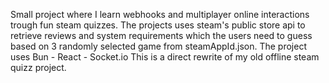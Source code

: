 Small project where I learn webhooks and multiplayer online interactions trough fun steam quizzes. The projects uses steam's public store api to retrieve reviews and system requirements which the users need to guess based on 3 randomly selected game from steamAppId.json. The project uses Bun - React - Socket.io This is a direct rewrite of my old offline steam quizz project.
